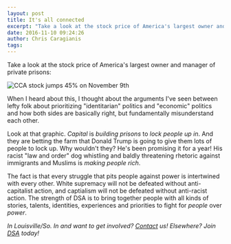 ```yaml
---
layout: post
title: It's all connected
excerpt: "Take a look at the stock price of America's largest owner and manager of private prisons"
date: 2016-11-10 09:24:26
author: Chris Caragianis
tags:
---
```


Take a look at the stock price of America's largest owner and manager of private prisons:


![CCA stock jumps 45% on November 9th](/images/ccastock.png)

When I heard about this, I thought about the arguments I've seen between lefty folk about prioritizing "identitarian" politics and "economic" politics and how both sides are basically right, but fundamentally misunderstand each other.

Look at that graphic. _Capital_ is _building prisons_ to _lock people up in_.  And they are betting the farm that Donald Trump is going to give them lots of people to lock up. Why wouldn't they? He's been promising it for a year! His racist "law and order" dog whistling and baldly threatening rhetoric against immigrants and Muslims is _making people rich_.

The fact is that every struggle that pits people against power is intertwined with every other. White supremacy will not be defeated without anti-capitalist action, and captialism will not be defeated without anti-racist action. The strength of DSA is to bring together people with all kinds of stories, talents, identities, experiences and priorities to fight for _people_ over _power_.


*In Louisville/So. In and want to get involved? [Contact](http://goo.gl/I4MVf9) us! Elsewhere? Join [DSA](http://dsausa.org) today!*

